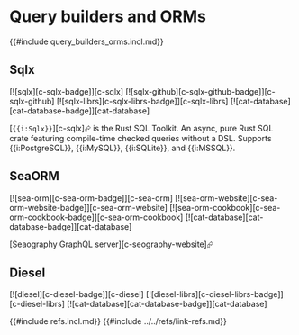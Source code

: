 # Query builders and ORMs

{{#include query_builders_orms.incl.md}}

## Sqlx

[![sqlx][c-sqlx-badge]][c-sqlx]  [![sqlx-github][c-sqlx-github-badge]][c-sqlx-github]  [![sqlx-librs][c-sqlx-librs-badge]][c-sqlx-librs]  [![cat-database][cat-database-badge]][cat-database]

[`{{i:Sqlx}}`][c-sqlx]⮳ is the Rust SQL Toolkit. An async, pure Rust SQL crate featuring compile-time checked queries without a DSL. Supports {{i:PostgreSQL}}, {{i:MySQL}}, {{i:SQLite}}, and {{i:MSSQL}}.

## SeaORM

[![sea-orm][c-sea-orm-badge]][c-sea-orm]  [![sea-orm-website][c-sea-orm-website-badge]][c-sea-orm-website]  [![sea-orm-cookbook][c-sea-orm-cookbook-badge]][c-sea-orm-cookbook]  [![cat-database][cat-database-badge]][cat-database]

[Seaography GraphQL server][c-seography-website]⮳

## Diesel

[![diesel][c-diesel-badge]][c-diesel]  [![diesel-librs][c-diesel-librs-badge]][c-diesel-librs]  [![cat-database][cat-database-badge]][cat-database]

{{#include refs.incl.md}}
{{#include ../../refs/link-refs.md}}
